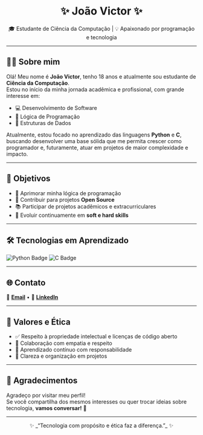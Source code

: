 <h1 align="center">✨ João Victor ✨</h1>

<p align="center">
  🎓 Estudante de Ciência da Computação | 💡 Apaixonado por programação e tecnologia
</p>

---

## 👨‍💻 Sobre mim

Olá! Meu nome é **João Victor**, tenho 18 anos e atualmente sou estudante de **Ciência da Computação**.  
Estou no início da minha jornada acadêmica e profissional, com grande interesse em:

- 💻 Desenvolvimento de Software  
- 🧠 Lógica de Programação  
- 🧩 Estruturas de Dados  

Atualmente, estou focado no aprendizado das linguagens **Python** e **C**, buscando desenvolver uma base sólida que me permita crescer como programador e, futuramente, atuar em projetos de maior complexidade e impacto.

---

## 🎯 Objetivos

- 🚀 Aprimorar minha lógica de programação  
- 🤝 Contribuir para projetos **Open Source**  
- 📚 Participar de projetos acadêmicos e extracurriculares  
- 🌱 Evoluir continuamente em **soft e hard skills**

---

## 🛠️ Tecnologias em Aprendizado

<p>
  <img src="https://img.shields.io/badge/Python-3776AB?style=for-the-badge&logo=python&logoColor=white" alt="Python Badge"/>
  <img src="https://img.shields.io/badge/C-00599C?style=for-the-badge&logo=c&logoColor=white" alt="C Badge"/>
</p>

---

## 🌐 Contato

<p>
  📧 <a href="mailto:joaovictoralvesabreu0812@gmail.com"><b>Email</b></a> •  
  💼 <a href="https://www.linkedin.com/in/jo%C3%A3o-victor-455208351/"><b>LinkedIn</b></a>
</p>

---

## 📌 Valores e Ética

- ✅ Respeito à propriedade intelectual e licenças de código aberto  
- 🤝 Colaboração com empatia e respeito  
- 📖 Aprendizado contínuo com responsabilidade  
- 🧩 Clareza e organização em projetos

---

## 💬 Agradecimentos

Agradeço por visitar meu perfil!  
Se você compartilha dos mesmos interesses ou quer trocar ideias sobre tecnologia, **vamos conversar!** 🚀

---

<p align="center">
  ✨ _“Tecnologia com propósito e ética faz a diferença.”_ ✨
</p>
